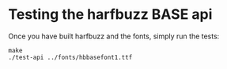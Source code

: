 # Testing the harfbuzz BASE api

Once you have built harfbuzz and the fonts, simply run the tests:

```
make
./test-api ../fonts/hbbasefont1.ttf
```